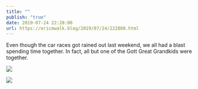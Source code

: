 ```yaml
---
title: ""
publish: "true"
date: 2019-07-24 22:28:00
url: https://ericmwalk.blog/2019/07/24/222808.html
---
```


Even though the car races got rained out last weekend, we all had a blast spending time together. In fact, all but one of the Gott Great Grandkids were together.

![](https://ericmwalk.blog/uploads/2022/8c913d94aa.jpg)

![](https://ericmwalk.blog/uploads/2022/8bfb816bd4.jpg)
